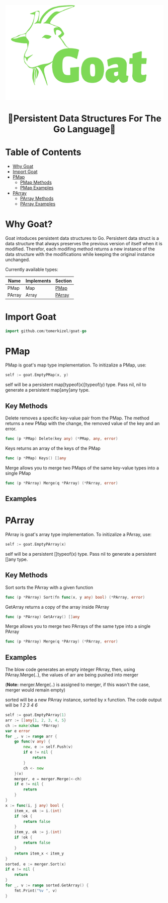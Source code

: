 <div align="center">
  <img src="./Goat-logo.png" alt="Goat" title="Goat" height="300px" />
</div>

<div align="center">

# :goat:Persistent Data Structures For The Go Language:goat:

</div>

# Table of Contents
 - [Why Goat](#why-goat)
 - [Import Goat](#import-goat)
 - [PMap](#pmap)
	- [PMap Methods](#key-methods)
	- [PMap Examples](#examples)
- [PArray](#parray)
	- [PArray Methods](#methods-1)
	- [PArray Examples](#examples-1)

# Why Goat?
Goat intoduces persistent data structures to Go. Persistent data struct is a data structure that always preserves the previous version of itself when it is modified. Therefor, each modifing method returns a new instance of the data structure with the modifications while keeping the original instance unchanged.

Currently available types:

| Name | Implements | Section |
| ---- | ---- | ---- |
| PMap | Map | [PMap](#pmap) |
| PArray | Array | [PArray](#parray) | 

# Import Goat

```go
import github.com/tomerkizel/goat-go
```

# PMap

PMap is goat's map type implementation. To initizalize a PMap, use:

```go
self := goat.EmptyPMap(x, y)
```
self will be a persistent map[typeof(x)]typeof(y) type. Pass nil, nil to generate a persistent map[any]any type.

## Key Methods
Delete removes a specific key-value pair from the PMap. The method returns a new PMap with the change, the removed value of the key and an error.
```go
func (p *PMap) Delete(key any) (*PMap, any, error)
```

Keys returns an array of the keys of the PMap
```go
func (p *PMap) Keys() []any
```

Merge allows you to merge two PMaps of the same key-value types into a single PMap
```go
func (p *PArray) Merge(q *PArray) (*PArray, error)
```

## Examples


# PArray

PArray is goat's array type implementation. To initizalize a PArray, use:

```go
self := goat.EmptyPArray(x)
```
self will be a persistent []typeof(x) type. Pass nil to generate a persistent []any type.


## Key Methods
Sort sorts the PArray with a given function
```go
func (p *PArray) Sort(fn func(x, y any) bool) (*PArray, error)
```
GetArray returns a copy of the array inside PArray
```go
func (p *PArray) GetArray() []any
```
Merge allows you to merge two PArrays of the same type into a single PArray
```go
func (p *PArray) Merge(q *PArray) (*PArray, error)
```
## Examples
The blow code generates an empty integer PArray, then, using PArray.Merge(..), the values of arr are being pushed into merger

(<b>Note:</b> merger.Merge(..) is assigned to merger, if this wasn't the case, merger would remain empty)

sorted will be a new PArray instance, sorted by x function. The code output will be <i>1 2 3 4 6 </i>
```go
self := goat.EmptyPArray(1)
arr := []any{1, 2, 3, 4, 5}
ch := make(chan *PArray)
var e error
for _, v := range arr {
	go func(v any) {
		new, e := self.Push(v)
		if e != nil {
			return
		}
		ch <- new
	}(v)
	merger, e = merger.Merge(<-ch)
	if e != nil {
		return
	}
}
x := func(i, j any) bool {
	item_x, ok := i.(int)
	if !ok {
		return false
	}
	item_y, ok := j.(int)
	if !ok {
		return false
	}
	return item_x < item_y
}
sorted, e := merger.Sort(x)
if e != nil {
	return
}
for _, v := range sorted.GetArray() {
	fmt.Print("%v ", v)
}
```
